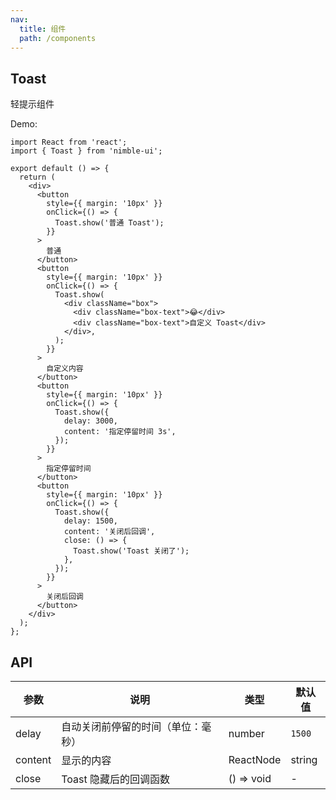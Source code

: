 ```yaml
---
nav:
  title: 组件
  path: /components
---
```


## Toast

轻提示组件

Demo:

```tsx
import React from 'react';
import { Toast } from 'nimble-ui';

export default () => {
  return (
    <div>
      <button
        style={{ margin: '10px' }}
        onClick={() => {
          Toast.show('普通 Toast');
        }}
      >
        普通
      </button>
      <button
        style={{ margin: '10px' }}
        onClick={() => {
          Toast.show(
            <div className="box">
              <div className="box-text">😂</div>
              <div className="box-text">自定义 Toast</div>
            </div>,
          );
        }}
      >
        自定义内容
      </button>
      <button
        style={{ margin: '10px' }}
        onClick={() => {
          Toast.show({
            delay: 3000,
            content: '指定停留时间 3s',
          });
        }}
      >
        指定停留时间
      </button>
      <button
        style={{ margin: '10px' }}
        onClick={() => {
          Toast.show({
            delay: 1500,
            content: '关闭后回调',
            close: () => {
              Toast.show('Toast 关闭了');
            },
          });
        }}
      >
        关闭后回调
      </button>
    </div>
  );
};
```

## API

| 参数    | 说明                               | 类型       | 默认值 |
| ------- | ---------------------------------- | ---------- | ------ |
| delay   | 自动关闭前停留的时间（单位：毫秒） | number     | `1500` |
| content | 显示的内容                         | ReactNode  | string | - |
| close   | Toast 隐藏后的回调函数             | () => void | -      |
